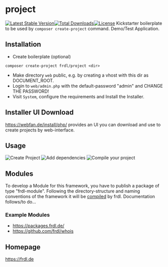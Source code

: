 # project 
[![Latest Stable Version](https://poser.pugx.org/frdl/project/version)](https://packagist.org/packages/frdl/project)[![Total Downloads](https://poser.pugx.org/frdl/project/downloads)](https://packagist.org/packages/frdl/project)[![License](https://poser.pugx.org/frdl/project/license)](https://packagist.org/packages/frdl/project)
Kickstarter boilerplate to be used by `composer create-project` command. Demo/Test Application.

## Installation
* Create boilerplate (optional)
````
composer create-project frdl/project <dir>
````
* Make directory `web` public, e.g. by creating a vhost with this dir as DOCUMENT_ROOT.
* Login to `web/admin.php` with the default-password "admin" and CHANGE THE PASSWORD!
* Visit `System`, configure the requirements and Install the Installer.

## Installer UI Download
https://webfan.de/install/php/ provides an UI you can download and use to create projects by web-interface.

## Usage
![Create Project](https://cdn.webfan.de/screenshots/frdlweb_new_project.jpg)
![Add dependencies](https://cdn.webfan.de/screenshots/frdlweb_composer_ui.jpg)
![Compile your project](https://cdn.webfan.de/screenshots/frdlweb_compile.jpg)

## Modules
To develop a Module for this framework, you have to publish a package of type "frdl-module".
Following the directory-structure and naming conventions of the framework it will be [compiled](https://webfan.de/install/?salt=&source=Webfan/App/AppBuilderServiceProvider) by frdl.
Documentation follows/to do...

### Example Modules
 * https://packages.frdl.de/
 * https://github.com/frdl/whois

## Homepage
https://frdl.de
